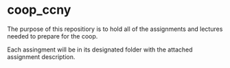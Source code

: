 # coop_ccny

The purpose of this repositiory is to hold all of the assignments and lectures needed to 
prepare for the coop.

Each assingment will be in its designated folder with the attached assignment description.


